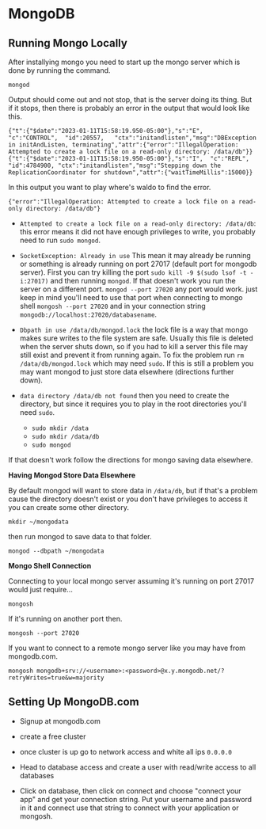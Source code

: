 # MongoDB

## Running Mongo Locally

After installying mongo you need to start up the mongo server which is done by running the command.

```
mongod
```

Output should come out and not stop, that is the server doing its thing. But if it stops, then there is probably an error in the output that would look like this.

```
{"t":{"$date":"2023-01-11T15:58:19.950-05:00"},"s":"E",  "c":"CONTROL",  "id":20557,   "ctx":"initandlisten","msg":"DBException in initAndListen, terminating","attr":{"error":"IllegalOperation: Attempted to create a lock file on a read-only directory: /data/db"}}
{"t":{"$date":"2023-01-11T15:58:19.950-05:00"},"s":"I",  "c":"REPL",     "id":4784900, "ctx":"initandlisten","msg":"Stepping down the ReplicationCoordinator for shutdown","attr":{"waitTimeMillis":15000}}
```

In this output you want to play where's waldo to find the error.

```
{"error":"IllegalOperation: Attempted to create a lock file on a read-only directory: /data/db"}
```

- `Attempted to create a lock file on a read-only directory: /data/db`: this error means it did not have enough privileges to write, you probably need to run `sudo mongod`.

- `SocketException: Already in use` This mean it may already be running or something is already running on port 27017 (default port for mongodb server). First you can try killing the port `sudo kill -9 $(sudo lsof -t -i:27017)` and then running `mongod`. If that doesn't work you run the server on a different port. `mongod --port 27020` any port would work. just keep in mind you'll need to use that port when connecting to mongo shell `mongosh --port 27020` and in your connection string `mongodb://localhost:27020/databasename`.

- `Dbpath in use /data/db/mongod.lock` the lock file is a way that mongo makes sure writes to the file system are safe. Usually this file is deleted when the server shuts down, so if you had to kill a server this file may still exist and prevent it from running again. To fix the problem run `rm /data/db/mongod.lock` which may need `sudo`. If this is still a problem you may want mongod to just store data elsewhere (directions further down).


- `data directory /data/db not found` then you need to create the directory, but since it requires you to play in the root directories you'll need `sudo`.
  - `sudo mkdir /data`
  - `sudo mkdir /data/db`
  - `sudo mongod`

If that doesn't work follow the directions for mongo saving data elsewhere.

**Having Mongod Store Data Elsewhere**

By default mongod will want to store data in `/data/db`, but if that's a problem cause the directory doesn't exist or you don't have privileges to access it you can create some other directory.

```
mkdir ~/mongodata
```

then run mongod to save data to that folder.

```
mongod --dbpath ~/mongodata
```

**Mongo Shell Connection**

Connecting to your local mongo server assuming it's running on port 27017 would just require...

```
mongosh
```

If it's running on another port then.

```
mongosh --port 27020
```

If you want to connect to a remote mongo server like you may have from mongodb.com.

```
mongosh mongodb+srv://<username>:<password>@x.y.mongodb.net/?retryWrites=true&w=majority
```

## Setting Up MongoDB.com

- Signup at mongodb.com

- create a free cluster

- once cluster is up go to network access and white all ips `0.0.0.0`

- Head to database access and create a user with read/write access to all databases

- Click on database, then click on connect and choose "connect your app" and get your connection string. Put your username and password in it and connect use that string to connect with your application or mongosh.